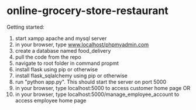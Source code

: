 # online-grocery-store-restaurant

Getting started:

1) start xampp apache and mysql server
2) in your browser, type www.localhost/phpmyadmin.com
3) create a database named food_delivery
4) pull the code from the repo
5) navigate to root folder in command propmt
6) install flask using pip or otherwise
7) install flask_sqlalchemy using pip or otherwise
8) run "python app.py". This should start the server on port 5000
9) in your browser, type localhost:5000 to access customer home page OR
10) in your browser, type localhost:5000/manage_employee_account to access employee home page